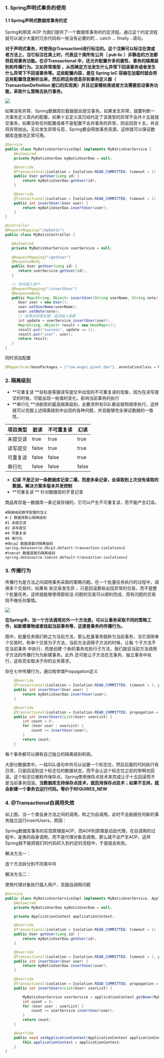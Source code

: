 ### 1. Spring声明式事务的使用

#### 1.1 Spring声明式数据库事务约定

Spring利用其 AOP 为我们提供了一个数据库事务的约定流程。通过这个约定流程就可以减少大量的冗余代码和一些没有必要的町... catch ... finally ..语句。

**对于声明式事务，时使用@Transactionl进行标注的。这个注解可以标注在类或者方法上，当它标注在类上时，代表这个类所有公共（ pub lic ）非静态的方法都将启用事务功能。在＠Transactional 中，还允许配置许多的属性，事务的隔离级别和传播行为。又如异常类型 ，从而确定方法发生什么异常下回滚事务或者发生什么异常下不回滚事务等。这些配置内容，是在 Spring IoC 容器在加载时就会将这些配置信息解析出来，然后把这些信息存到事务定义器（ TransactionDefinition 接口的实现类〉并且记录哪些类或者方法需要启动事务功能，采取什么策略去执行事务。**

![](https://gitee.com/wuugui/cloudimage/raw/master/java/springboot/1595899840.jpg)

如果没有异常，Spring数据库拦截器就会提交事务。如果发生异常，就要判断一次事务定义其内的配置，如果十五定义其已经约定了该类型的异常不会共十五就提交事务，如果没有任何配置或者不是配置不会共事务的异常，则会回宫十五，并且将异常抛出。无论发生异常与否，Spring都会释放事务资源，这样就可以保证数据库连接池正常可用。

```java
@Service
public class MyBatisUserServiceImpl implements MyBatisUserService {
    @Autowired
    private MyBatisUserDao myBatisUserDao = null;

    @Override
    @Transactional(isolation = Isolation.READ_COMMITTED, timeout = 1)
    public User getUser(Long id) {
        return myBatisUserDao.getUser(id);
    }

    @Override
    @Transactional(isolation = Isolation.READ_COMMITTED, timeout = 1)
    public int insertUser(User user) {
        return myBatisUserDao.insertUser(user);
    }
}
```

```java
@Controller
@RequestMapping("/mybatis")
public class MyBatisController {

   @Autowired
   private MyBatisUserService userService = null;
   
   @RequestMapping("/getUser")
   @ResponseBody
   public User getUser(Long id) {
      return userService.getUser(id);
   }

   // 测试插入用户
   @RequestMapping("/insertUser")
   @ResponseBody
   public Map<String, Object> insertUser(String userName, String note) {
      User user = new User();
      user.setUserName(userName);
      user.setNote(note);
      // 结果会回填主键，返回插入条数
      int update = userService.insertUser(user);
      Map<String, Object> result = new HashMap<>();
      result.put("success", update == 1);
      result.put("user", user);
      return result;
   }
}
```

同时添加配置

```java
@MapperScan(basePackages = {"com.wugui.giant.dao"}, annotationClass = Repository.class)
```

### 2. 隔离级别

* **可重复读 **目标是客服读写提交中出现的不可重复读的现象，因为在读写提交的时候，可能出现一些值的变化，影响当前事务的执行
* **串行化 **诗剧苦的最高隔离级别，会要求所有SQL都会按照顺序执行，这样就可以克服上述隔离级别中出现的各种问题，并且能够完全保证数据的一致性。

| 项目类型 | 脏读  | 不可重复读 | 幻读  |
| -------- | ----- | ---------- | ----- |
| 未提交读 | true  | true       | true  |
| 读写提交 | false | true       | true  |
| 可重复读 | false | false      | true  |
| 串行化   | false | false      | false |

* **幻读 **不是正对一条数据库记录二堰，而是多条记录，会读取到上次没有读取的数据。解决方案**多版本并发控制**
* **可重复读 ** 针对数据库的歹意记录

商品库存是一数据库一条记录存储的，它可以产生不可重复读，而不能产生幻读。

```properties
#隔离级别数字配置的含义
#-1 数据库默认隔离级别
#1 未提交读
#2 读写提交
#4 可重复读
#8 串行化
#dbcp2 数据源莫仍隔离级别
spring.datasource.dbcp2.default-transaction-isolation=2
#tomcat 数据源莫仍隔离级别
spring.datasource.tomcat.default-transaction-isolation=2
```

### 3. 传播行为

传播行为是方法之间调用事务采取的策略问题。在一个批量任务执行的过程中，调用多个交易时，如果有 些交易发生异 ，只是回滚那些出现异常的交易，而不是整个批量任务，这样就能够使得那些没 问题的交易可以顺利完成，而有问题的交易则不做任何事情。

![](https://gitee.com/wuugui/cloudimage/raw/master/java/springboot/1595901151.png)

**在Spring中，当一个方法调用另外一个方法是，可以让事务采取不同的策略工作，如新建事物或者挂起当前事务等，这便是事务的传播行为。**

图中，批量任务我们称之为当前方法，那么批量事务就称为当前事务，当它调用单个交易时，称单个交易为子方法，当前方法调用子方法的时候，让每 个子方法不在当前事务 中执行，而是创建 个新的事务去执行子方法，我们就说当前方法调用子方法的传播行为为新建事务。此外 还可能让子方法在无事务、独立事务中执行，这些完全取决于你的业务需求。

存在七中传播行为，通过枚举类Propagation定义

```java
    @Override
    @Transactional(isolation = Isolation.READ_COMMITTED, timeout = 1, propagation = Propagation.REQUIRES_NEW)
    public int insertUser(User user) {
        return myBatisUserDao.insertUser(user);
    }

    @Override
    @Transactional(isolation = Isolation.READ_COMMITTED, propagation = Propagation.REQUIRED)
    public int insertUsers(List<User> userList) {
        int count = 0;
        for (User user : userList) {
            count += insertUser(user);
        }
        return count;
    }
```

每个事务都可以拥有自己独立的隔离级别和锁。

大部分数据库中，一段SQL语句中共可以设置一个标志位，然后后面的代码执行有日常，只是回滚到这个标志位的数据状态，而不会让这个标志位之前的带啊也回滚。这个标志位被称作保存点。Spring使用保存点技术来完成让子十五回滚而不是当前事务回滚。**当数据库支持保存点技术，就启用保存点技术；如果不支持，就会新建一个事务去运行代码。等价于REQUIRES_NEW**

### 4. @Transactional自调用失效

如上图，当一个类自身方法之间的调用，称之为自调用。此时不会船舰任何新的事务独立运行insertUsers。原因：

Spring数据库事务的实现原理是AOP，而AOP的原理是动态代理，在自调用的过程中，是类的自身调用，而不是代理对象去调用，那么就不会产生AOP，这样Spring就不能把我们的代码织入到约定的流程中，于是就会失败。

解决方法一：

连个方法拆分到不同类中共

解决方法二：

使用代理对象执行插入用户，克服自调用问题

```java
@Service
public class MyBatisUserServiceImpl implements MyBatisUserService, ApplicationContextAware {
    @Autowired
    private MyBatisUserDao myBatisUserDao = null;

    private ApplicationContext applicationContext;

    @Override
    @Transactional(isolation = Isolation.READ_COMMITTED, timeout = 1)
    public User getUser(Long id) {
        return myBatisUserDao.getUser(id);
    }

    @Override
    @Transactional(isolation = Isolation.READ_COMMITTED, timeout = 1, propagation = Propagation.REQUIRES_NEW)
    public int insertUser(User user) {
        return myBatisUserDao.insertUser(user);
    }

    @Override
    @Transactional(isolation = Isolation.READ_COMMITTED, propagation = Propagation.REQUIRED)
    public int insertUsers(List<User> userList) {

        MyBatisUserService userService = applicationContext.getBean(MyBatisUserServiceImpl.class);
        int count = 0;
        for (User user : userList) {
            count += userService.insertUser(user);
        }
        return count;
    }

    @Override
    public void setApplicationContext(ApplicationContext applicationContext) throws BeansException {
        this.applicationContext = applicationContext;
    }
}
```